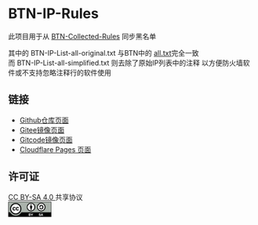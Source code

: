 # BTN-IP-Rules

此项目用于从 [BTN-Collected-Rules](https://github.com/PBH-BTN/BTN-Collected-Rules) 同步黑名单  

其中的 BTN-IP-List-all-original.txt 与BTN中的 [all.txt](https://github.com/PBH-BTN/BTN-Collected-Rules/blob/main/combine/all.txt)完全一致  
而 BTN-IP-List-all-simplified.txt 则去除了原始IP列表中的注释 以方便防火墙软件或不支持忽略注释行的软件使用  

## 链接

* [Github仓库页面](https://github.com/ie123610/BTN-IP-LIST)
* [Gitee镜像页面](https://gitee.com/ie128480_0/BTN-IP-LIST)
* [Gitcode镜像页面](https://gitcode.com/ie128480/BTN-IP-LIST/overview)
* [Cloudflare Pages 页面](https://btn-ip-list.pages.dev/pages/main-page.htm)

## 许可证

[CC BY-SA 4.0 ](https://creativecommons.org/licenses/by-sa/4.0/deed.zh-hans)共享协议  
<img src="./by-sa.png" width=88 height=31 />

